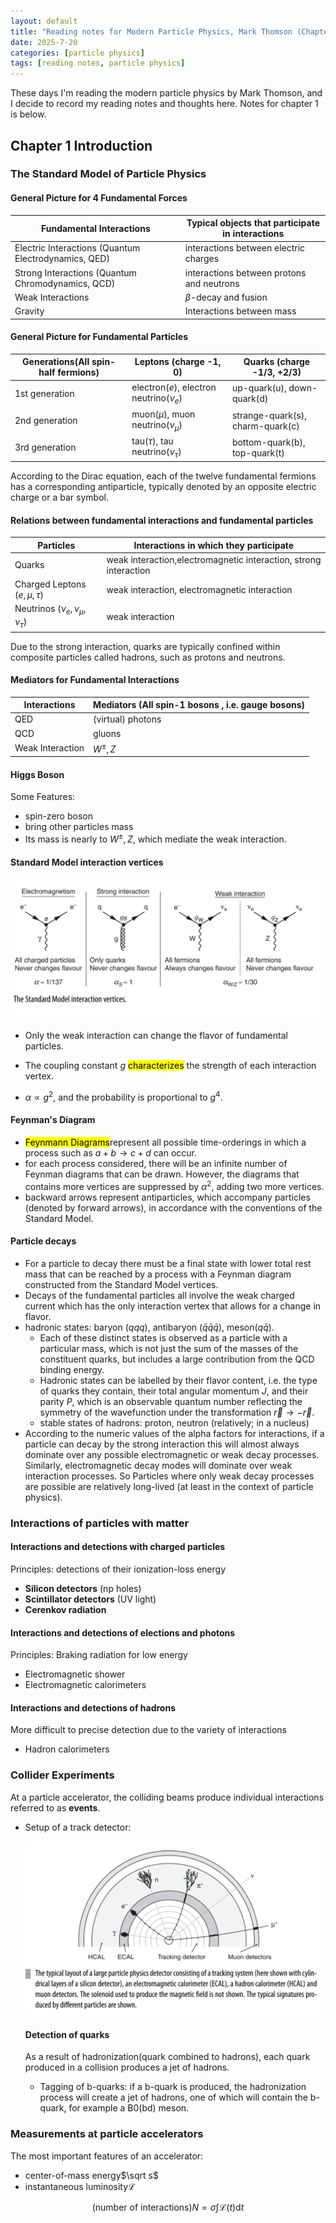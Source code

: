 ```yaml
---
layout: default
title: "Reading notes for Modern Particle Physics, Mark Thomson (Chapter 1)"
date: 2025-7-20
categories: [particle physics]
tags: [reading notes, particle physics]
---
```


These days I'm reading the modern particle physics by Mark Thomson, and I decide to record my reading notes and thoughts here. Notes for chapter 1 is below.

## Chapter 1 Introduction

### The Standard Model of Particle Physics

#### General Picture for 4 Fundamental Forces

| Fundamental Interactions                             | Typical objects that participate in interactions |
| ---------------------------------------------------- | ------------------------------------------------ |
| Electric Interactions (Quantum Electrodynamics, QED) | interactions between electric charges            |
| Strong Interactions (Quantum Chromodynamics, QCD)    | interactions between protons and neutrons        |
| Weak Interactions                                    | $\beta$-decay and fusion                         |
| Gravity                                              | Interactions between mass                        |

#### General Picture for Fundamental Particles

| Generations(All spin-half fermions) | Leptons (charge -1, 0)                    | Quarks (charge -1/3, +2/3)       |
| ----------------------------------- | ----------------------------------------- | -------------------------------- |
| 1st generation                      | electron($e$), electron neutrino($\nu_e$) | up-quark(u), down-quark(d)       |
| 2nd generation                      | muon($\mu$), muon neutrino($\nu_\mu$)     | strange-quark(s), charm-quark(c) |
| 3rd generation                      | tau($\tau$), tau neutrino($\nu_\tau$)     | bottom-quark(b), top-quark(t)    |

According to the Dirac equation, each of the twelve fundamental fermions has a corresponding antiparticle, typically denoted by an opposite electric charge or a bar symbol.

#### Relations between fundamental interactions and fundamental particles

| Particles                              | Interactions in which they participate                       |
| -------------------------------------- | ------------------------------------------------------------ |
| Quarks                                 | weak interaction,electromagnetic interaction, strong interaction |
| Charged Leptons ($e, \mu, \tau$)       | weak interaction, electromagnetic interaction                |
| Neutrinos ($\nu_e, \nu_\mu, \nu_\tau$) | weak interaction                                             |

Due to the strong interaction, quarks are typically confined within composite particles called hadrons, such as protons and neutrons.

#### Mediators for Fundamental Interactions

| Interactions     | Mediators (All spin-1 bosons , i.e. gauge bosons) |
| ---------------- | ------------------------------------------------- |
| QED              | (virtual) photons                                 |
| QCD              | gluons                                            |
| Weak Interaction | $W^\pm, Z$                                        |

#### Higgs Boson

Some Features:

- spin-zero boson
- bring other particles mass
- Its mass is nearly to $W^\pm, Z$, which mediate the weak interaction.

#### Standard Model interaction vertices

![image-20250724174157321](https://raw.githubusercontent.com/stur007/img/main/img/202507241742485.png)

- Only the weak interaction can change the flavor of fundamental particles.

- The coupling constant $g$ <mark>characterizes</mark> the strength of each interaction vertex.

- $\alpha \propto g^2$, and the probability is proportional to $g^4$.

#### Feynman's Diagram

- <mark>Feynmann Diagrams</mark>represent all possible time-orderings in which a process such as $a+b \to c + d$ can occur.
- for each process considered, there will be an infinite number of Feynman diagrams that can be drawn. However, the diagrams that contains more vertices are suppressed by $\alpha^2$, adding two more vertices.
- backward arrows represent antiparticles, which accompany particles (denoted by forward arrows), in accordance with the conventions of the Standard Model.

#### Particle decays

- For a particle to decay there must be a final state with lower total rest mass that can be reached by a process with a Feynman diagram constructed from the Standard Model vertices. 
- Decays of the fundamental particles all involve the weak charged current which has the only interaction vertex that allows for a change in flavor.
- hadronic states: baryon ($qqq$), antibaryon ($\bar q$$\bar q$$\bar q$), meson($q\bar q$). 
  - Each of these distinct states is observed as a particle with a particular mass, which is not just the sum of the masses of the constituent quarks, but includes a large contribution from the QCD binding energy. 
  - Hadronic states can be labelled by their flavor content, i.e. the type of quarks they contain, their total angular momentum $J$, and their parity $P$, which is an observable quantum number reflecting the symmetry of the wavefunction under the transformation $\vec r \to -\vec r$.    
  - stable states of hadrons: proton, neutron (relatively; in a nucleus)
- According to the numeric values of the alpha factors for interactions, if a particle can decay by the strong interaction this will almost always dominate over any possible electromagnetic or weak decay processes. Similarly, electromagnetic decay modes will dominate over weak interaction processes. So Particles where only weak decay processes are possible are relatively long-lived (at least in the context of particle physics).

### Interactions of particles with matter

#### Interactions and detections with charged particles

Principles: detections of their ionization-loss energy 

- **Silicon detectors** (np holes)
- **Scintillator  detectors** (UV light)
- **Cerenkov radiation**

#### Interactions and detections of elections and photons

Principles: Braking radiation for low energy

- Electromagnetic shower
- Electromagnetic calorimeters

#### Interactions and detections of hadrons

More difficult to precise detection due to the variety of interactions

- Hadron calorimeters

### Collider Experiments

At a particle accelerator, the colliding beams produce individual interactions referred to as **events**.  

- Setup of a track detector:

  ![image-20250725161231956](https://raw.githubusercontent.com/stur007/img/main/img/202507251612441.png)

  #### Detection of quarks

  As a result of hadronization(quark combined to hadrons), each quark produced in a collision produces a jet of hadrons.  

  - Tagging of b-quarks: if a b-quark is produced, the hadronization process will create a jet of hadrons, one of which will contain the b-quark, for example a B0(bd) meson.

### Measurements at particle accelerators

The most important features of an accelerator:

- center-of-mass energy$\sqrt s$
- instantaneous luminosity$\mathscr L$

$$
\text{(number of interactions)}N=\sigma \int \mathscr L(t)\mathrm d t
$$